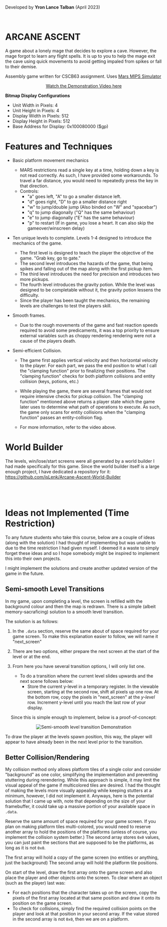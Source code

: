 Developed by **Yron Lance Talban**  (April 2023)

<br>

# ARCANE ASCENT
A game about a lonely mage that decides to explore a cave. However, the mage forgot to learn any flight spells. It is up to you to help the mage exit the cave using quick movements to avoid getting impaled from spikes or fall to their demise.

Assembly game written for CSCB63 assignment. Uses [Mars MIPS Simulator](http://courses.missouristate.edu/kenvollmar/mars/)


<p align="center">
<a href="https://www.youtube.com/embed/4cxd8GXdnaY"> Watch the Demonstration Video here </a>
</p>

**Bitmap Display Configurations**
- Unit Width in Pixels: 4
- Unit Height in Pixels: 4
- Display Width in Pixels: 512
- Display Height in Pixels: 512
- Base Address for Display: 0x100080000 ($gp)



# Features and Techniques
- Basic platform movement mechanics 
    - MARS restrictions read a single key at a time, holding down a key is not read correctly. As such, I have provided some workarounds. To travel a far distance, you would need to repeatedly press the key in that direction.
    - Controls:
        - "a" goes left, "A" to go a smaller distance left.
        - "d" goes right, "D" to go a smaller distance right
        - "w" to jump/double jump (Also binded on "W" and "spacebar")
        - "q" to jump diagonally ("Q" has the same behaviour)
        - "e" to jump diagonally ("E" has the same behaviour)
        - "p" to restart (If in game, you lose a heart. It can also skip the gameover/winscreen delay)
- Ten unique levels to complete. Levels 1-4 designed to introduce the mechanics of the game.
    - The first level is designed to teach the player the objective of the game. "Grab key, go to gate."
    - The second level introduces the hazards of the game, that being spikes and falling out of the map along with the first pickup item.
    - The third level introduces the need for precision and introduces two more pickups. 
    - The fourth level introduces the gravity potion. While the level was designed to be completable without it, the gravity potion lessens the difficulty.
    - Since the player has been taught the mechanics, the remaining levels are challenges to test the players skill.

- Smooth frames.
    - Due to the rough movements of the game and fast reaction speeds required to avoid some predicaments, it was a top priority to ensure external variables such as choppy rendering rendering were not a cause of the players death.
- Semi-efficient Collision.
    - The game first applies vertical velocity and then horizontal velocity to the player. For each part, we pass the end position to what I call the "clamping function" prior to finalizing their positions. The "clamping function" checks for both platform collisions and entity collision (keys, potions, etc.)

    - While playing the game, there are several frames that would not require intensive checks for pickup collision. The "clamping function" mentioned above returns a player state which the game later uses to determine what path of operations to execute. As such, the game only scans for entity collisions when the "clamping function" passes an entity-collision flag.

    - For more information, refer to the video above.

# World Builder
The levels, win/lose/start screens were all generated by a world builder I had made specifically for this game. Since the world builder itself is a large enough project, I have dedicated a repository for it: https://github.com/isLenk/Arcane-Ascent-World-Builder
<br><br><br><br>

# Ideas not Implemented (Time Restriction)
To any future students who take this course, below are a couple of ideas (along with the solution) I had thought of implementing but was unable to due to the time restriction I had given myself. I deemed it a waste to simply forget these ideas and so I hope somebody might be inspired to implement this into their own projects.

I might implement the solutions and create another updated version of the game in the future.

##  <a name="SSLT"></a>Semi-smooth Level Transitions
In my game, upon completing a level, the screen is refilled with the background colour and then the map is redrawn. There is a simple (albeit memory-sacraficing) solution to a smooth level transition.

The solution is as follows:
1. In the `.data` section, reserve the same about of space required for your game screen. To make this explanation easier to follow, we will name it "next_screen"

2. There are two options, either prepare the next screen at the start of the level or at the end.

3. From here you have several transition options, I will only list one.
    - To do a transition where the current level slides upwards and the next scene follows below:
        - Store the current y-level in a temporary register. In the viewable screen, starting at the second row, shift all pixels up one row. At the bottom row, copy the pixels in "next_screen" at the *y-level* row. Increment y-level until you reach the last row of your display.

<p align="center">Since this is simple enough to implement, below is a proof-of-concept:</p>
<p align="center">
    <img src="https://i.gyazo.com/fe5d8c6d8bb6b0e813fad5750279b641.gif" alt="Semi-smooth level transition Demonstration">
</p>

To draw the player at the levels spawn position, this way, the player will appear to have already been in the next level prior to the transition.

## Better Collision/Rendering
My collision method only allows platform tiles of a single color and consider "background" as one color, simplifying the implementation and preventing stuttering during rerendering. While this approach is simple, it may limit the visual appeal of the game if multicolored tiles are desired. I had the thought of making the levels more visually appealing while keeping stutters at a minimum, however, I did not implement it. Anyways, here is the potential solution that I came up with, note that depending on the size of your framebuffer, it could take up a massive portion of your available space in `.data`.

Reserve the same amount of space required for your game screen. If you plan on making platform tiles multi-colored, you would need to reserve another array to hold the positions of the platforms (unless of course, you implement the collision system better.) The second array stores `0x0` values, you can just paint the sections that are supposed to be the platforms, as long as it is not `0x0`.

The first array will hold a copy of the game screen (no entities or anything, just the background)
The second array will hold the platform tile positions.

On start of the level, draw the first array onto the game screen and also place the player and other objects onto the screen. To clear where an object (such as the player) last was:
- For each positions that the character takes up on the screen, copy the pixels of the first array located at that same position and draw it onto its position on the game screen.
- To check for collisions, simply find the required collision points on the player and look at that position in your second array. If the value stored in the second array is not `0x0`, then we are on a platform.
